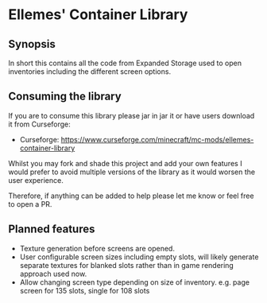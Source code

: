 # Ellemes' Container Library
## Synopsis
In short this contains all the code from Expanded Storage used to open inventories including the different screen options.

## Consuming the library
If you are to consume this library please jar in jar it or have users download it from Curseforge:
- Curseforge: https://www.curseforge.com/minecraft/mc-mods/ellemes-container-library

Whilst you may fork and shade this project and add your own features I would prefer to avoid multiple versions of the library as it would worsen the user experience.

Therefore, if anything can be added to help please let me know or feel free to open a PR.

## Planned features
- Texture generation before screens are opened.
- User configurable screen sizes including empty slots, will likely generate separate textures for blanked slots rather than in game rendering approach used now.
- Allow changing screen type depending on size of inventory. e.g. page screen for 135 slots, single for 108 slots
